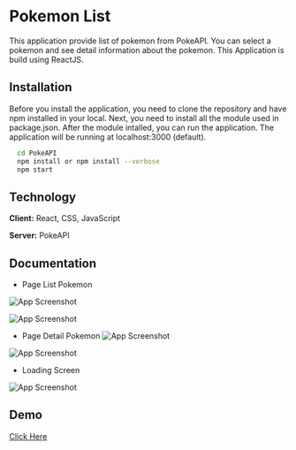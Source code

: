 # Pokemon List

This application  provide list of pokemon from PokeAPI. You can select a pokemon  and see detail information about the pokemon. This Application is build using ReactJS.

## Installation

Before you install the application, you need to clone the repository and have npm installed in your local. Next, you need to install all the module used in package.json. After the module intalled, you can run the application. The application will be running at localhost:3000 (default).

```bash
  cd PokeAPI
  npm install or npm install --verbose
  npm start
```
    
## Technology

**Client:** React, CSS, JavaScript

**Server:** PokeAPI

## Documentation

* Page List Pokemon

![App Screenshot](https://drive.google.com/uc?export=view&id=1hixDH7jHS3JEPUoqbnINOn5C_ZcDFOJU)

![App Screenshot](https://drive.google.com/uc?export=view&id=1XfflUB7707mUlp1ZRZ4oGEAYT1DwXVcd)

* Page Detail Pokemon
![App Screenshot](https://drive.google.com/uc?export=view&id=1Sz1njm7ytUIWmP3nBAA42tmau-6ww40z)

![App Screenshot](https://drive.google.com/uc?export=view&id=1TrfD1Y5KwJW6XCFGPj-8mj6ld1l5L0GE)

* Loading Screen

![App Screenshot](https://drive.google.com/uc?export=view&id=1ktJ9JevDeMpqBCKiRroSvnTzWKRXs17V)

## Demo

[Click Here](https://drive.google.com/file/d/1qNIJYihQAAS1xro06wSn3aT9KHhjl7GF/view?usp=sharing)